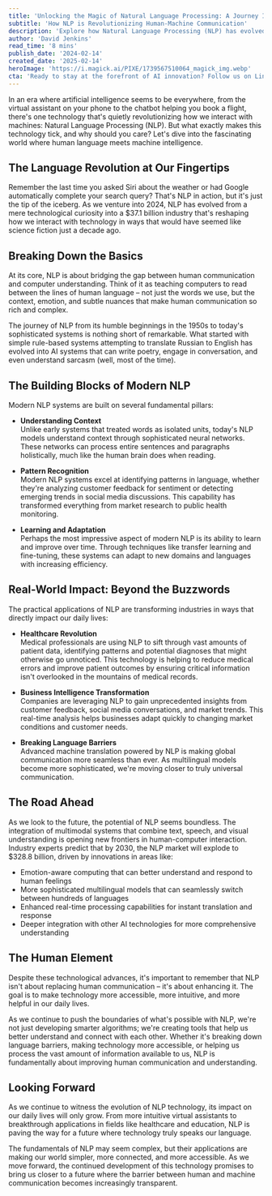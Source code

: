 ```yaml
---
title: 'Unlocking the Magic of Natural Language Processing: A Journey Into How Machines Understand Us'
subtitle: 'How NLP is Revolutionizing Human-Machine Communication'
description: 'Explore how Natural Language Processing (NLP) has evolved into a $37.1 billion industry reshaping human-machine interaction. From virtual assistants to healthcare applications, see how NLP is revolutionizing communication through sophisticated neural networks, pattern recognition, and adaptive learning systems, promising a more connected and accessible world.'
author: 'David Jenkins'
read_time: '8 mins'
publish_date: '2024-02-14'
created_date: '2025-02-14'
heroImage: 'https://i.magick.ai/PIXE/1739567510064_magick_img.webp'
cta: 'Ready to stay at the forefront of AI innovation? Follow us on LinkedIn at MagickAI to get exclusive insights into the latest developments in NLP and artificial intelligence.'
---
```


In an era where artificial intelligence seems to be everywhere, from the virtual assistant on your phone to the chatbot helping you book a flight, there's one technology that's quietly revolutionizing how we interact with machines: Natural Language Processing (NLP). But what exactly makes this technology tick, and why should you care? Let's dive into the fascinating world where human language meets machine intelligence.

## The Language Revolution at Our Fingertips

Remember the last time you asked Siri about the weather or had Google automatically complete your search query? That's NLP in action, but it's just the tip of the iceberg. As we venture into 2024, NLP has evolved from a mere technological curiosity into a $37.1 billion industry that's reshaping how we interact with technology in ways that would have seemed like science fiction just a decade ago.

## Breaking Down the Basics

At its core, NLP is about bridging the gap between human communication and computer understanding. Think of it as teaching computers to read between the lines of human language – not just the words we use, but the context, emotion, and subtle nuances that make human communication so rich and complex.

The journey of NLP from its humble beginnings in the 1950s to today's sophisticated systems is nothing short of remarkable. What started with simple rule-based systems attempting to translate Russian to English has evolved into AI systems that can write poetry, engage in conversation, and even understand sarcasm (well, most of the time).

## The Building Blocks of Modern NLP

Modern NLP systems are built on several fundamental pillars:

- **Understanding Context**  
Unlike early systems that treated words as isolated units, today's NLP models understand context through sophisticated neural networks. These networks can process entire sentences and paragraphs holistically, much like the human brain does when reading.

- **Pattern Recognition**  
Modern NLP systems excel at identifying patterns in language, whether they're analyzing customer feedback for sentiment or detecting emerging trends in social media discussions. This capability has transformed everything from market research to public health monitoring.

- **Learning and Adaptation**  
Perhaps the most impressive aspect of modern NLP is its ability to learn and improve over time. Through techniques like transfer learning and fine-tuning, these systems can adapt to new domains and languages with increasing efficiency.

## Real-World Impact: Beyond the Buzzwords

The practical applications of NLP are transforming industries in ways that directly impact our daily lives:

- **Healthcare Revolution**  
Medical professionals are using NLP to sift through vast amounts of patient data, identifying patterns and potential diagnoses that might otherwise go unnoticed. This technology is helping to reduce medical errors and improve patient outcomes by ensuring critical information isn't overlooked in the mountains of medical records.

- **Business Intelligence Transformation**  
Companies are leveraging NLP to gain unprecedented insights from customer feedback, social media conversations, and market trends. This real-time analysis helps businesses adapt quickly to changing market conditions and customer needs.

- **Breaking Language Barriers**  
Advanced machine translation powered by NLP is making global communication more seamless than ever. As multilingual models become more sophisticated, we're moving closer to truly universal communication.

## The Road Ahead

As we look to the future, the potential of NLP seems boundless. The integration of multimodal systems that combine text, speech, and visual understanding is opening new frontiers in human-computer interaction. Industry experts predict that by 2030, the NLP market will explode to $328.8 billion, driven by innovations in areas like:

- Emotion-aware computing that can better understand and respond to human feelings
- More sophisticated multilingual models that can seamlessly switch between hundreds of languages
- Enhanced real-time processing capabilities for instant translation and response
- Deeper integration with other AI technologies for more comprehensive understanding

## The Human Element

Despite these technological advances, it's important to remember that NLP isn't about replacing human communication – it's about enhancing it. The goal is to make technology more accessible, more intuitive, and more helpful in our daily lives.

As we continue to push the boundaries of what's possible with NLP, we're not just developing smarter algorithms; we're creating tools that help us better understand and connect with each other. Whether it's breaking down language barriers, making technology more accessible, or helping us process the vast amount of information available to us, NLP is fundamentally about improving human communication and understanding.

## Looking Forward

As we continue to witness the evolution of NLP technology, its impact on our daily lives will only grow. From more intuitive virtual assistants to breakthrough applications in fields like healthcare and education, NLP is paving the way for a future where technology truly speaks our language.

The fundamentals of NLP may seem complex, but their applications are making our world simpler, more connected, and more accessible. As we move forward, the continued development of this technology promises to bring us closer to a future where the barrier between human and machine communication becomes increasingly transparent.